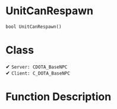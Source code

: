 # UnitCanRespawn
```
bool UnitCanRespawn()
```
# Class
✔ `Server: CDOTA_BaseNPC`  
✔ `Client: C_DOTA_BaseNPC`  

# Function Description

